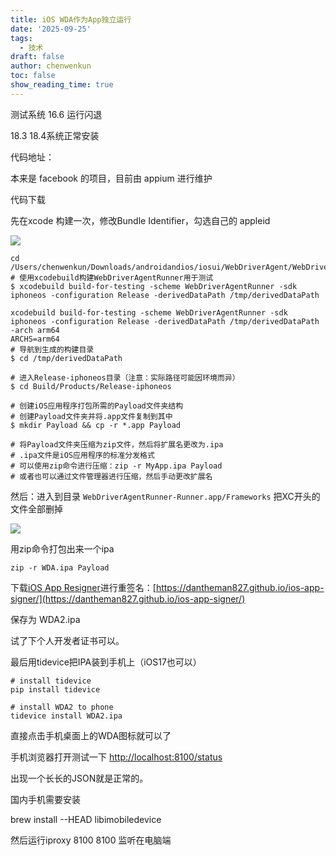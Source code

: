 ```yaml
---
title: iOS WDA作为App独立运行
date: '2025-09-25'
tags:
  - 技术
draft: false
author: chenwenkun
toc: false
show_reading_time: true
---
```

测试系统 16.6 运行闪退

18.3 18.4系统正常安装

代码地址：

本来是 facebook 的项目，目前由 appium 进行维护

代码下载

先在xcode 构建一次，修改Bundle Identifier，勾选自己的 appleid

![](https://prod-files-secure.s3.us-west-2.amazonaws.com/c205fb54-92b2-4987-8be3-972b67d27acc/cb756a73-27bc-4b0d-951a-858df3344b59/image.png?X-Amz-Algorithm=AWS4-HMAC-SHA256&X-Amz-Content-Sha256=UNSIGNED-PAYLOAD&X-Amz-Credential=ASIAZI2LB466TURB762X%2F20250926%2Fus-west-2%2Fs3%2Faws4_request&X-Amz-Date=20250926T181343Z&X-Amz-Expires=3600&X-Amz-Security-Token=IQoJb3JpZ2luX2VjEAoaCXVzLXdlc3QtMiJHMEUCIGkUZV0ThDd6467xeK6BGI0nMQw9KVyxJ9I8CkPCvFQlAiEA84XRGwLiOhUNAZ2RipPvuaXLkm4NLhZGnrQOvqKG8kYqiAQIkv%2F%2F%2F%2F%2F%2F%2F%2F%2F%2FARAAGgw2Mzc0MjMxODM4MDUiDFcxNku8e0B%2FKuIjhSrcA%2BYKT7XcJzi1Y6oRA%2BHMUuSwflpQJayMoTq2gnGHhnSO%2FptEQpzDI8nD5VxXAkdvx2GXvZVU6r4rPgAf8%2Bn%2BnOx6QqKw96qEA62L5eFdhGBcRryGX%2FCzhlbDCw%2FrNOy1nZlkvz43EZ7P%2Bl4XsEP5a9CQLX7HC%2F3V1FfxAorWHga55bZraQBwxAFSzP0lkVTKwav7YA8iO9ra%2BNYeckl99qYj75lCqEz%2BakAb7z1n6225wG3twNt9IAsFkOswxrFB9AV%2BHzHCYmGsR36bosdT4uQesAA9dE1bclnTXVZuoKeJ4cJcfoJB1llMIa9VLo65Cu91aTHM0CJfl9gHGEk9xJYzz82OVuJL%2F0sCu2KnknoVeiXxkJ%2FNFLcWKLlZJDP5I4iFUlFdDhNaTYad0I%2BpIBU8mZH19wlTNlgGJPuloGNMEvFiXZpmMGb98n7WK9untG58S4QxwITMBFmXRALFNAFtzG98c6pszV%2FRdbOkNPSOd67GTUD00Jmbbe3wEiabY%2BqfFr2w2pQh%2BcqthxBZ%2BadkUJTi4obyYIibbCFZ%2B1m%2F9vvHA4iQHpPFWNprfvUMZEWBHpAM5B5ckJIwRRhaW3%2BnKt%2BJ0c9rIOOuRyT1CfakYeKmhdn2xHpPI7ooMJ6X28YGOqUBueRcDwp%2BTfs%2FvE86oZIpudDZ%2FYgXN8CQfzRwuS9t9%2Fm5nEekkAqw0ivh%2FoAOGmC9B7K3UtEHvBmIuh0v1Ou82Vth4Q1UyR7fctn%2BZJvN95pvkbTWI0LVcTJDzY9yViho%2F6Pofl4RFSZifia0BmJJ9xJtjzWyCt4SmCRCi96u7TWlhVRO%2FMCMdO6AndRUVgYRCEhEuigp7afOMYKLjs4ygFJfjZzJ&X-Amz-Signature=0cbe8cc3dae648d38aa4ee6f45419a1f17bd27c03391b37f4a00d396ed2aab69&X-Amz-SignedHeaders=host&x-amz-checksum-mode=ENABLED&x-id=GetObject)

```shell
cd /Users/chenwenkun/Downloads/androidandios/iosui/WebDriverAgent/WebDriverAgent
# 使用xcodebuild构建WebDriverAgentRunner用于测试
$ xcodebuild build-for-testing -scheme WebDriverAgentRunner -sdk iphoneos -configuration Release -derivedDataPath /tmp/derivedDataPath

xcodebuild build-for-testing -scheme WebDriverAgentRunner -sdk iphoneos -configuration Release -derivedDataPath /tmp/derivedDataPath -arch arm64
ARCHS=arm64
# 导航到生成的构建目录
$ cd /tmp/derivedDataPath

# 进入Release-iphoneos目录（注意：实际路径可能因环境而异）
$ cd Build/Products/Release-iphoneos

# 创建iOS应用程序打包所需的Payload文件夹结构
# 创建Payload文件夹并将.app文件复制到其中
$ mkdir Payload && cp -r *.app Payload

# 将Payload文件夹压缩为zip文件，然后将扩展名更改为.ipa
# .ipa文件是iOS应用程序的标准分发格式
# 可以使用zip命令进行压缩：zip -r MyApp.ipa Payload
# 或者也可以通过文件管理器进行压缩，然后手动更改扩展名
```

然后：进入到目录 `WebDriverAgentRunner-Runner.app/Frameworks` 把XC开头的文件全部删掉

![](https://prod-files-secure.s3.us-west-2.amazonaws.com/c205fb54-92b2-4987-8be3-972b67d27acc/358b8d2b-1bfe-4fb9-beb5-83e1de5f201e/image.png?X-Amz-Algorithm=AWS4-HMAC-SHA256&X-Amz-Content-Sha256=UNSIGNED-PAYLOAD&X-Amz-Credential=ASIAZI2LB466TURB762X%2F20250926%2Fus-west-2%2Fs3%2Faws4_request&X-Amz-Date=20250926T181343Z&X-Amz-Expires=3600&X-Amz-Security-Token=IQoJb3JpZ2luX2VjEAoaCXVzLXdlc3QtMiJHMEUCIGkUZV0ThDd6467xeK6BGI0nMQw9KVyxJ9I8CkPCvFQlAiEA84XRGwLiOhUNAZ2RipPvuaXLkm4NLhZGnrQOvqKG8kYqiAQIkv%2F%2F%2F%2F%2F%2F%2F%2F%2F%2FARAAGgw2Mzc0MjMxODM4MDUiDFcxNku8e0B%2FKuIjhSrcA%2BYKT7XcJzi1Y6oRA%2BHMUuSwflpQJayMoTq2gnGHhnSO%2FptEQpzDI8nD5VxXAkdvx2GXvZVU6r4rPgAf8%2Bn%2BnOx6QqKw96qEA62L5eFdhGBcRryGX%2FCzhlbDCw%2FrNOy1nZlkvz43EZ7P%2Bl4XsEP5a9CQLX7HC%2F3V1FfxAorWHga55bZraQBwxAFSzP0lkVTKwav7YA8iO9ra%2BNYeckl99qYj75lCqEz%2BakAb7z1n6225wG3twNt9IAsFkOswxrFB9AV%2BHzHCYmGsR36bosdT4uQesAA9dE1bclnTXVZuoKeJ4cJcfoJB1llMIa9VLo65Cu91aTHM0CJfl9gHGEk9xJYzz82OVuJL%2F0sCu2KnknoVeiXxkJ%2FNFLcWKLlZJDP5I4iFUlFdDhNaTYad0I%2BpIBU8mZH19wlTNlgGJPuloGNMEvFiXZpmMGb98n7WK9untG58S4QxwITMBFmXRALFNAFtzG98c6pszV%2FRdbOkNPSOd67GTUD00Jmbbe3wEiabY%2BqfFr2w2pQh%2BcqthxBZ%2BadkUJTi4obyYIibbCFZ%2B1m%2F9vvHA4iQHpPFWNprfvUMZEWBHpAM5B5ckJIwRRhaW3%2BnKt%2BJ0c9rIOOuRyT1CfakYeKmhdn2xHpPI7ooMJ6X28YGOqUBueRcDwp%2BTfs%2FvE86oZIpudDZ%2FYgXN8CQfzRwuS9t9%2Fm5nEekkAqw0ivh%2FoAOGmC9B7K3UtEHvBmIuh0v1Ou82Vth4Q1UyR7fctn%2BZJvN95pvkbTWI0LVcTJDzY9yViho%2F6Pofl4RFSZifia0BmJJ9xJtjzWyCt4SmCRCi96u7TWlhVRO%2FMCMdO6AndRUVgYRCEhEuigp7afOMYKLjs4ygFJfjZzJ&X-Amz-Signature=cb6fadb0c9e71342a0df067172f7c4d5520875a045a72da7563445f1ae443326&X-Amz-SignedHeaders=host&x-amz-checksum-mode=ENABLED&x-id=GetObject)

用zip命令打包出来一个ipa

```shell
zip -r WDA.ipa Payload
```

下载[iOS App Resigner](https://zhida.zhihu.com/search?content_id=237756070&content_type=Article&match_order=1&q=iOS%20App%20Resigner&zd_token=eyJhbGciOiJIUzI1NiIsInR5cCI6IkpXVCJ9.eyJpc3MiOiJ6aGlkYV9zZXJ2ZXIiLCJleHAiOjE3NDQzNTQ0ODAsInEiOiJpT1MgQXBwIFJlc2lnbmVyIiwiemhpZGFfc291cmNlIjoiZW50aXR5IiwiY29udGVudF9pZCI6MjM3NzU2MDcwLCJjb250ZW50X3R5cGUiOiJBcnRpY2xlIiwibWF0Y2hfb3JkZXIiOjEsInpkX3Rva2VuIjpudWxsfQ.XGwOKX0ujlvhojSuRT3SlA0sDFnQK-FxDJr60CX6YqU&zhida_source=entity)进行重签名：[https://dantheman827.github.io/ios-app-signer/](https://dantheman827.github.io/ios-app-signer/)

保存为 WDA2.ipa

试了下个人开发者证书可以。

最后用tidevice把IPA装到手机上（iOS17也可以）

```shell
# install tidevice
pip install tidevice

# install WDA2 to phone
tidevice install WDA2.ipa
```

直接点击手机桌面上的WDA图标就可以了

手机浏览器打开测试一下 [http://localhost:8100/status](http://localhost:8100/status)

出现一个长长的JSON就是正常的。

国内手机需要安装

brew install --HEAD libimobiledevice

然后运行iproxy 8100 8100 监听在电脑端
